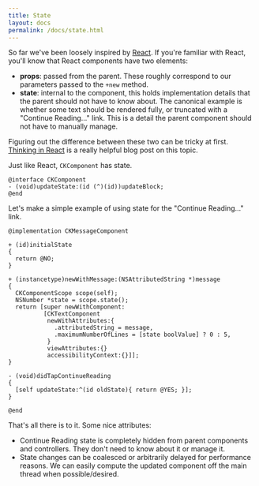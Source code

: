 ```yaml
---
title: State
layout: docs
permalink: /docs/state.html
---
```


So far we've been loosely inspired by [React](http://facebook.github.io/react/). If you're familiar with React, you'll know that React components have two elements:

- **props**: passed from the parent. These roughly correspond to our parameters passed to the `+new` method.
- **state**: internal to the component, this holds implementation details that the parent should not have to know about. The canonical example is whether some text should be rendered fully, or truncated with a "Continue Reading…" link. This is a detail the parent component should not have to manually manage.

Figuring out the difference between these two can be tricky at first. [Thinking in React](http://facebook.github.io/react/blog/2013/11/05/thinking-in-react.html) is a really helpful blog post on this topic.

Just like React, `CKComponent` has state.

```objc++
@interface CKComponent
- (void)updateState:(id (^)(id))updateBlock;
@end
```

Let's make a simple example of using state for the "Continue Reading…" link.

```objc++
@implementation CKMessageComponent

+ (id)initialState
{
  return @NO;
}

+ (instancetype)newWithMessage:(NSAttributedString *)message
{
  CKComponentScope scope(self);
  NSNumber *state = scope.state();
  return [super newWithComponent:
          [CKTextComponent
           newWithAttributes:{
             .attributedString = message,
             .maximumNumberOfLines = [state boolValue] ? 0 : 5,
           }
           viewAttributes:{}
           accessibilityContext:{}]];
}

- (void)didTapContinueReading
{
  [self updateState:^(id oldState){ return @YES; }];
}

@end
```
That's all there is to it. Some nice attributes:

- Continue Reading state is completely hidden from parent components and controllers. They don't need to know about it or manage it.
- State changes can be coalesced or arbitrarily delayed for performance reasons. We can easily compute the updated component off the main thread when possible/desired.

